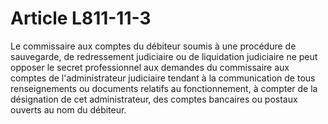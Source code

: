 # Article L811-11-3

Le commissaire aux comptes du débiteur soumis à une procédure de sauvegarde, de redressement judiciaire ou de liquidation judiciaire ne peut opposer le secret professionnel aux demandes du commissaire aux comptes de l'administrateur judiciaire tendant à la communication de tous renseignements ou documents relatifs au fonctionnement, à compter de la désignation de cet administrateur, des comptes bancaires ou postaux ouverts au nom du débiteur.
